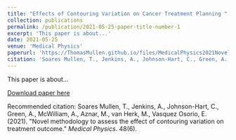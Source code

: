 ```yaml
---
title: "Effects of Contouring Variation on Cancer Treatment Planning "
collection: publications
permalink: /publication/2021-05-25-paper-title-number-1
excerpt: 'This paper is about...'
date: 2021-05-25
venue: 'Medical Physics'
paperurl: 'https://ThomasMullen.github.io/files/MedicalPhysics2021Novelmethodologytoassesstheeffectofcontouringvariation.pdf'
citation: 'Soares Mullen, T., Jenkins, A., Johnson-Hart, C., Green, A., McWilliam, A., Aznar, M., van Herk, M., Vasquez Osorio, E. (2021). &quot;Novel methodology to assess the effect of contouring variation on treatment outcome.&quot; <i>Medical Physics</i>. 48(6).'
---
```

This paper is about...

[Download paper here](https://ThomasMullen.github.io/files/MedicalPhysics2021Novelmethodologytoassesstheeffectofcontouringvariation.pdf)

Recommended citation: Soares Mullen, T., Jenkins, A., Johnson-Hart, C., Green, A., McWilliam, A., Aznar, M., van Herk, M., Vasquez Osorio, E. (2021). "Novel methodology to assess the effect of contouring variation on treatment outcome." <i>Medical Physics</i>. 48(6).